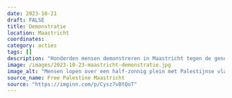 ```yaml
---
date: 2023-10-21
draft: FALSE
title: Demonstratie
location: Maastricht
coordinates: 
category: acties
tags: []
description: "Honderden mensen demonstreren in Maastricht tegen de genocide in Palestina.   ![Mensen houden borden op die steun uitdrukken voor Palestina](assets/images/2023-10-22-maastricht-demonstratie2.jpg)"
image: /images/2023-10-23-maastricht-demonstratie.jpg
image_alt: "Mensen lopen over een half-zonnig plein met Palestijnse vlaggen en borden, waaronder met de tekst (in het Engels): 'Bevrijd Palestina van apartheid, kolonialisme, genocide'"
source_name: Free Palestine Maastricht
source: "https://imginn.com/p/Cysz7vBtQoT"
---
```

